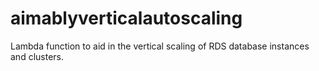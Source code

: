 # aimablyverticalautoscaling
Lambda function to aid in the vertical scaling of RDS database instances and clusters.
